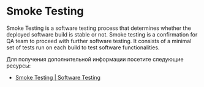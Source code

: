 # Smoke Testing

Smoke Testing is a software testing process that determines whether the deployed software build is stable or not. Smoke testing is a confirmation for QA team to proceed with further software testing. It consists of a minimal set of tests run on each build to test software functionalities.

Для получения дополнительной информации посетите следующие ресурсы:

- [Smoke Testing | Software Testing](https://www.guru99.com/smoke-testing.html)
